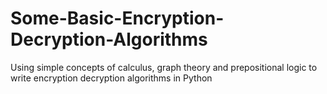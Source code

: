 # Some-Basic-Encryption-Decryption-Algorithms
Using simple concepts of calculus, graph theory and prepositional logic to write encryption decryption algorithms in Python
